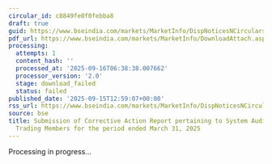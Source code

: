 ```yaml
---
circular_id: c8849fe0f0febba8
draft: true
guid: https://www.bseindia.com/markets/MarketInfo/DispNoticesNCirculars.aspx?Noticeid={1FE9DD21-93B1-4ADA-9D92-1FD5541E92C7}&noticeno=20250915-52&dt=09/15/2025&icount=52&totcount=81&flag=0
pdf_url: https://www.bseindia.com/markets/MarketInfo/DownloadAttach.aspx?id=20250915-52&attachedId=
processing:
  attempts: 1
  content_hash: ''
  processed_at: '2025-09-16T06:38:38.007662'
  processor_version: '2.0'
  stage: download_failed
  status: failed
published_date: '2025-09-15T12:59:07+00:00'
rss_url: https://www.bseindia.com/markets/MarketInfo/DispNoticesNCirculars.aspx?Noticeid={1FE9DD21-93B1-4ADA-9D92-1FD5541E92C7}&noticeno=20250915-52&dt=09/15/2025&icount=52&totcount=81&flag=0
source: bse
title: Submission of Corrective Action Report pertaining to System Audit Report of
  Trading Members for the period ended March 31, 2025
---
```


Processing in progress...